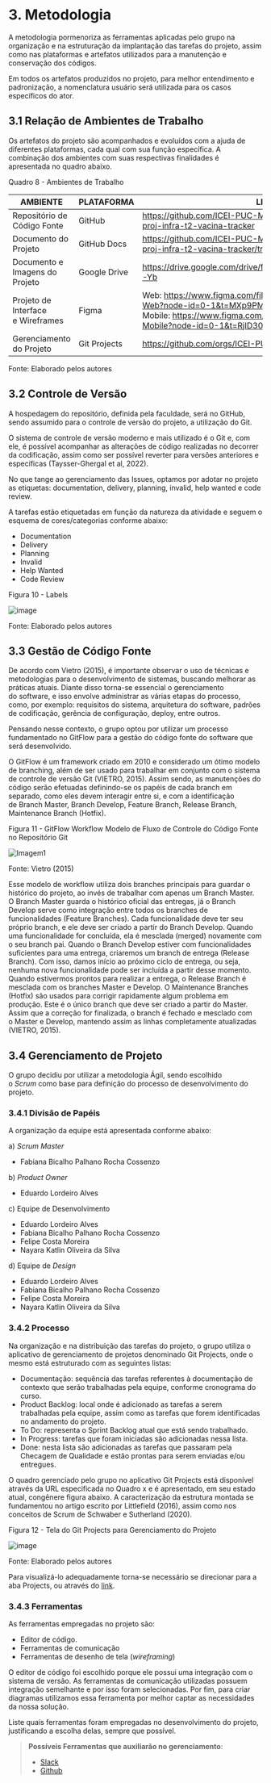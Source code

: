 
# 3. Metodologia

A metodologia pormenoriza as ferramentas aplicadas pelo grupo na organização e na estruturação da implantação das tarefas do projeto, assim como nas plataformas e artefatos utilizados para a manutenção e conservação dos códigos.

Em todos os artefatos produzidos no projeto, para melhor entendimento e padronização, a nomenclatura usuário será utilizada para os casos específicos do ator.


## 3.1 Relação de Ambientes de Trabalho

Os artefatos do projeto são acompanhados e evoluídos com a ajuda de diferentes plataformas, cada qual com sua função específica. A combinação dos ambientes com suas respectivas finalidades é apresentada no quadro abaixo.

Quadro 8 - Ambientes de Trabalho

| AMBIENTE                         | PLATAFORMA   | LINK DE ACESSO |
|----------------------------------|--------------|----------------|
|Repositório de Código Fonte       | GitHub       | https://github.com/ICEI-PUC-Minas-PMV-ADS/pmv-ads-2023-1-e4-proj-infra-t2-vacina-tracker |
|Documento do Projeto              | GitHub Docs  | https://github.com/ICEI-PUC-Minas-PMV-ADS/pmv-ads-2023-1-e4-proj-infra-t2-vacina-tracker/tree/main/docs |
|Documento e Imagens do Projeto    | Google Drive | https://drive.google.com/drive/folders/19flSKVYBKsrLSF6V46qhVD_I4HdnY-Yb |
|Projeto de Interface e Wireframes | Figma        | Web: https://www.figma.com/file/ru3bhVXv6GM2N7Z0HaHhvq/Template-Web?node-id=0-1&t=MXp9PMxn8InUWeOQ-0 <br> Mobile: https://www.figma.com/file/ixeBUXHYrHZ7N2B52eaBUe/Template-Mobile?node-id=0-1&t=RjID30ZUc0UAVvXG-0 |
|Gerenciamento do Projeto          | Git Projects | https://github.com/orgs/ICEI-PUC-Minas-PMV-ADS/projects/235 |

Fonte: Elaborado pelos autores


## 3.2 Controle de Versão

A hospedagem do repositório, definida pela faculdade, será no GitHub, sendo assumido para o controle de versão do projeto, a utilização do Git. 

O sistema de controle de versão moderno e mais utilizado é o Git e, com ele, é possível acompanhar as alterações de código realizadas no decorrer da codificação, assim como ser possível reverter para versões anteriores e específicas (Taysser-Ghergal et al, 2022).

No que tange ao gerenciamento das Issues, optamos por adotar no projeto as etiquetas: documentation, delivery, planning, invalid, help wanted e code review.

A tarefas estão etiquetadas em função da natureza da atividade e seguem o esquema de cores/categorias conforme abaixo:

- Documentation
- Delivery
- Planning
- Invalid
- Help Wanted
- Code Review


Figura 10 - Labels

![image](https://user-images.githubusercontent.com/89549220/226082437-47cc7c26-ee4c-494c-8a07-e54ba17be8a0.png)

Fonte: Elaborado pelos autores


## 3.3 Gestão de Código Fonte

De acordo com Vietro (2015), é importante observar o uso de técnicas e metodologias para o desenvolvimento de sistemas, buscando melhorar as práticas atuais. Diante disso torna-se essencial o gerenciamento do software, e isso envolve administrar as várias etapas do processo, como, por exemplo: requisitos do sistema, arquitetura do software, padrões de codificação, gerência de configuração, deploy, entre outros.

Pensando nesse contexto, o grupo optou por utilizar um processo fundamentado no GitFlow para a gestão do código fonte do software que será desenvolvido.

O GitFlow é um framework criado em 2010 e considerado um ótimo modelo de branching, além de ser usado para trabalhar em conjunto com o sistema de controle de versão Git (VIETRO, 2015). Assim sendo, as manutenções do código serão efetuadas definindo-se os papéis de cada branch em separado, como eles devem interagir entre si, e com a identificação de Branch Master, Branch Develop, Feature Branch, Release Branch, Maintenance Branch (Hotfix).

Figura 11 - GitFlow Workflow Modelo de Fluxo de Controle do Código Fonte no Repositório Git

![Imagem1](https://user-images.githubusercontent.com/89549220/226082748-7891d5be-1822-4a87-a352-003bd21ba72f.png)

Fonte: Vietro (2015)


Esse modelo de workflow utiliza dois branches principais para guardar o histórico do projeto, ao invés de trabalhar com apenas um Branch Master. O Branch Master guarda o histórico oficial das entregas, já o Branch Develop serve como integração entre todos os branches de funcionalidades (Feature Branches). Cada funcionalidade deve ter seu próprio branch, e ele deve ser criado a partir do Branch Develop. Quando uma funcionalidade for concluída, ela é mesclada (merged) novamente com o seu branch pai. Quando o Branch Develop estiver com funcionalidades suficientes para uma entrega, criaremos um branch de entrega (Release Branch). Com isso, damos início ao próximo ciclo de entrega, ou seja, nenhuma nova funcionalidade pode ser incluída a partir desse momento. Quando estivermos prontos para realizar a entrega, o Release Branch é mesclada com os branches Master e Develop. O Maintenance Branches (Hotfix) são usados para corrigir rapidamente algum problema em produção. Este é o único branch que deve ser criado a partir do Master. Assim que a correção for finalizada, o branch é fechado e mesclado com o Master e Develop, mantendo assim as linhas completamente atualizadas (VIETRO, 2015).


## 3.4 Gerenciamento de Projeto

O grupo decidiu por utilizar a metodologia Ágil, sendo escolhido o _Scrum_ como base para definição do processo de desenvolvimento do projeto.

### 3.4.1 Divisão de Papéis

A organização da equipe está apresentada conforme abaixo:

a) _Scrum Master_
  *	Fabiana Bicalho Palhano Rocha Cossenzo

b) _Product Owner_
  * Eduardo Lordeiro Alves

c) Equipe de Desenvolvimento
  * Eduardo Lordeiro Alves
  * Fabiana Bicalho Palhano Rocha Cossenzo
  * Felipe Costa Moreira
  * Nayara Katlin Oliveira da Silva
  
d) Equipe de _Design_ 
  * Eduardo Lordeiro Alves
  * Fabiana Bicalho Palhano Rocha Cossenzo
  * Felipe Costa Moreira
  * Nayara Katlin Oliveira da Silva
  
  
### 3.4.2 Processo

Na organização e na distribuição das tarefas do projeto, o grupo utiliza o aplicativo de gerenciamento de projetos denominado Git Projects, onde o mesmo está estruturado com as seguintes listas:

- Documentação: sequência das tarefas referentes à documentação de contexto que serão trabalhadas pela equipe, conforme cronograma do curso.
- Product Backlog: local onde é adicionado as tarefas a serem trabalhadas pela equipe, assim como as tarefas que forem identificadas no andamento do projeto.
- To Do: representa o Sprint Backlog atual que está sendo trabalhado.
- In Progress: tarefas que foram iniciadas são adicionadas nessa lista.
- Done: nesta lista são adicionadas as tarefas que passaram pela Checagem de Qualidade e estão prontas para serem enviadas e/ou entregues.

O quadro gerenciado pelo grupo no aplicativo Git Projects está disponível através da URL especificada no Quadro x e é apresentado, em seu estado atual, congênere figura abaixo. A caracterização da estrutura montada se fundamentou no artigo escrito por Littlefield (2016), assim como nos conceitos de Scrum de Schwaber e Sutherland (2020).

Figura 12 - Tela do Git Projects para Gerenciamento do Projeto

![image](https://user-images.githubusercontent.com/89549220/226083266-3b49f3c7-a971-4901-9623-a8df45ab96af.png)

Fonte: Elaborado pelos autores

Para visualizá-lo adequadamente torna-se necessário se direcionar para a aba Projects, ou através do [link](https://github.com/orgs/ICEI-PUC-Minas-PMV-ADS/projects/235/views/1).


### 3.4.3 Ferramentas

As ferramentas empregadas no projeto são:

- Editor de código.
- Ferramentas de comunicação
- Ferramentas de desenho de tela (_wireframing_)

O editor de código foi escolhido porque ele possui uma integração com o sistema de versão. As ferramentas de comunicação utilizadas possuem integração semelhante e por isso foram selecionadas. Por fim, para criar diagramas utilizamos essa ferramenta por melhor captar as necessidades da nossa solução.

Liste quais ferramentas foram empregadas no desenvolvimento do projeto, justificando a escolha delas, sempre que possível.
 
> **Possíveis Ferramentas que auxiliarão no gerenciamento**: 
> - [Slack](https://slack.com/)
> - [Github](https://github.com/)
